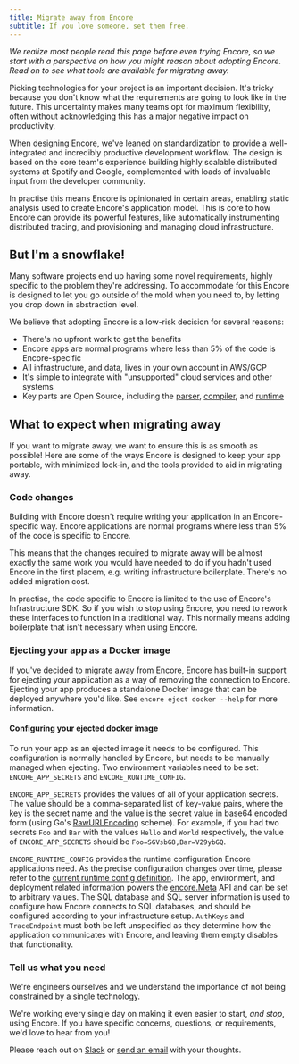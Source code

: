 ```yaml
---
title: Migrate away from Encore
subtitle: If you love someone, set them free.
---
```


_We realize most people read this page before even trying Encore, so we start with a perspective on how you might reason about adopting Encore. Read on to see what tools are available for migrating away._

Picking technologies for your project is an important decision. It's tricky because you don't know what the requirements are going to look like in the future. This uncertainty makes many teams opt for maximum flexibility, often without acknowledging this has a major negative impact on productivity.

When designing Encore, we've leaned on standardization to provide a well-integrated and incredibly productive development workflow. The design is based on the core team's experience building highly scalable distributed systems at Spotify and Google, complemented with loads of invaluable input from the developer community. 

In practise this means Encore is opinionated in certain areas, enabling static analysis used to create Encore's application model. This is core to how Encore can provide its powerful features, like automatically instrumenting distributed tracing, and provisioning and managing cloud infrastructure.

## But I'm a snowflake!

Many software projects end up having some novel requirements, highly specific to the problem they're addressing. To accommodate for this Encore is designed to let you go outside of the mold when you need to, by letting you drop down in abstraction level.

We believe that adopting Encore is a low-risk decision for several reasons:

- There's no upfront work to get the benefits
- Encore apps are normal programs where less than 5% of the code is Encore-specific
- All infrastructure, and data, lives in your own account in AWS/GCP
- It's simple to integrate with "unsupported" cloud services and other systems
- Key parts are Open Source, including the [parser](https://github.com/encoredev/encore/tree/main/v2/parser), [compiler](https://github.com/encoredev/encore/tree/main/v2/compiler), and [runtime](https://github.com/encoredev/encore/tree/main/runtimes)

## What to expect when migrating away

If you want to migrate away, we want to ensure this is as smooth as possible! Here are some of the ways Encore is designed to keep your app portable, with minimized lock-in, and the tools provided to aid in migrating away.

### Code changes

Building with Encore doesn't require writing your application in an Encore-specific way. Encore applications are normal programs where less than 5% of the code is specific to Encore.

This means that the changes required to migrate away will be almost exactly the same work you would have needed to do if you hadn't used Encore in the first placem, e.g. writing infrastructure boilerplate. There's no added migration cost.

In practise, the code specific to Encore is limited to the use of Encore's Infrastructure SDK. So if you wish to stop using Encore, you need to rework these interfaces to function in a traditional way. This normally means adding boilerplate that isn't necessary when using Encore.

### Ejecting your app as a Docker image

If you've decided to migrate away from Encore, Encore has built-in support for ejecting your application as a way of
removing the connection to Encore. Ejecting your app produces a standalone Docker image that can be
deployed anywhere you'd like. See `encore eject docker --help` for more information.

#### Configuring your ejected docker image

To run your app as an ejected image it needs to be configured. This configuration is normally handled by Encore,
but needs to be manually managed when ejecting. Two environment variables need to be set: `ENCORE_APP_SECRETS`
and `ENCORE_RUNTIME_CONFIG`.

`ENCORE_APP_SECRETS` provides the values of all of your application secrets. The value should be a comma-separated list
of key-value pairs, where the key is the secret name and the value is the secret value in base64 encoded form
(using Go's [RawURLEncoding](https://pkg.go.dev/encoding/base64#pkg-variables) scheme). For example, if you had two secrets
`Foo` and `Bar` with the values `Hello` and `World` respectively, the value of `ENCORE_APP_SECRETS` should be
`Foo=SGVsbG8,Bar=V29ybGQ`.

`ENCORE_RUNTIME_CONFIG` provides the runtime configuration Encore applications need. As the precise configuration changes
over time, please refer to the [current runtime config definition](https://github.com/encoredev/encore/blob/main/runtimes/go/appruntime/exported/config/config.go). The app, environment, and deployment related information powers the [encore.Meta](https://pkg.go.dev/encore.dev#AppMetadata) API
and can be set to arbitrary values. The SQL database and SQL server information is used to configure how Encore connects to SQL databases,
and should be configured according to your infrastructure setup. `AuthKeys` and `TraceEndpoint` must both be left unspecified as they determine how the application communicates with Encore, and leaving them empty disables that functionality.

### Tell us what you need

We're engineers ourselves and we understand the importance of not being constrained by a single technology.

We're working every single day on making it even easier to start, <i>and stop</i>, using Encore.
If you have specific concerns, questions, or requirements, we'd love to hear from you!

Please reach out on [Slack](https://encore.dev/slack) or [send an email](mailto:hello@encore.dev) with your thoughts.
